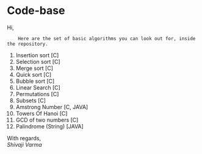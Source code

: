 Code-base
=========
Hi,

		Here are the set of basic algorithms you can look out for, inside the repository.
		
1. Insertion sort 	[C]
2. Selection sort	[C]
3. Merge sort		[C]
4. Quick sort		[C]
5. Bubble sort		[C]
6. Linear Search	[C]
7. Permutations		[C]
8. Subsets		[C]
9. Amstrong Number	[C, JAVA]
10. Towers Of Hanoi	[C]
11. GCD of two numbers	[C]
12. Palindrome (String)	[JAVA]

With regards,  
_Shivaji Varma_
